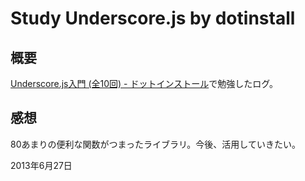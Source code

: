 # Study Underscore.js by dotinstall


## 概要
[Underscore.js入門 (全10回)  - ドットインストール](http://dotinstall.com/lessons/basic_underscorejs)で勉強したログ。  

## 感想
80あまりの便利な関数がつまったライブラリ。今後、活用していきたい。


2013年6月27日
